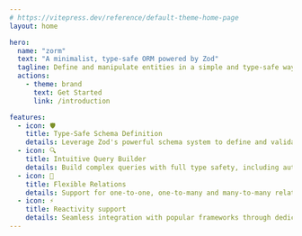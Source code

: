 ```yaml
---
# https://vitepress.dev/reference/default-theme-home-page
layout: home

hero:
  name: "zorm"
  text: "A minimalist, type-safe ORM powered by Zod"
  tagline: Define and manipulate entities in a simple and type-safe way, with intuitive relation management
  actions:
    - theme: brand
      text: Get Started
      link: /introduction

features:
  - icon: 🛡️
    title: Type-Safe Schema Definition
    details: Leverage Zod's powerful schema system to define and validate your entities with full TypeScript support
  - icon: 🔍
    title: Intuitive Query Builder
    details: Build complex queries with full type safety, including autocomplete for relations and inferred return types
  - icon: 🤝
    title: Flexible Relations
    details: Support for one-to-one, one-to-many and many-to-many relationships with easy eager loading
  - icon: ⚡
    title: Reactivity support
    details: Seamless integration with popular frameworks through dedicated packages for SolidJS, Svelte, and Vue
---
```


